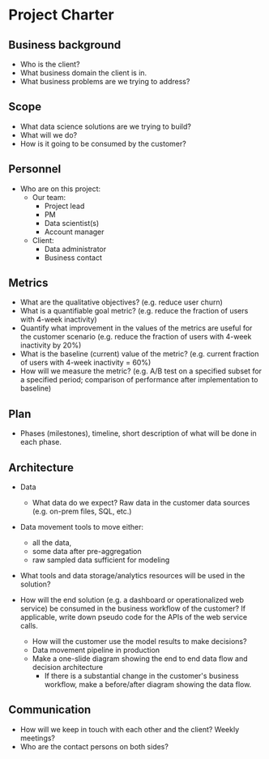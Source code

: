 # Project Charter

## Business background

* Who is the client?
* What business domain the client is in.
* What business problems are we trying to address?

## Scope

* What data science solutions are we trying to build?
* What will we do?
* How is it going to be consumed by the customer?

## Personnel

* Who are on this project:
  * Our team:
    * Project lead
    * PM
    * Data scientist(s)
    * Account manager
  * Client:
    * Data administrator
    * Business contact

## Metrics

* What are the qualitative objectives? (e.g. reduce user churn)
* What is a quantifiable goal metric?  (e.g. reduce the fraction of users with 4-week inactivity)
* Quantify what improvement in the values of the metrics are useful for the customer scenario (e.g. reduce the fraction of users with 4-week inactivity by 20%)
* What is the baseline (current) value of the metric? (e.g. current fraction of users with 4-week inactivity = 60%)
* How will we measure the metric? (e.g. A/B test on a specified subset for a specified period; comparison of performance after implementation to baseline)

## Plan

* Phases (milestones), timeline, short description of what will be done in each phase.

## Architecture

* Data
  * What data do we expect? Raw data in the customer data sources (e.g. on-prem files, SQL, etc.)
* Data movement tools to move either:
  * all the data,
  * some data after pre-aggregation
  * raw sampled data sufficient for modeling

* What tools and data storage/analytics resources will be used in the solution?
* How will the end solution (e.g. a dashboard or operationalized web service) be consumed in the business workflow of the customer? If applicable, write down pseudo code for the APIs of the web service calls.
  * How will the customer use the model results to make decisions?
  * Data movement pipeline in production
  * Make a one-slide diagram showing the end to end data flow and decision architecture
    * If there is a substantial change in the customer's business workflow, make a before/after diagram showing the data flow.

## Communication

* How will we keep in touch with each other and the client? Weekly meetings?
* Who are the contact persons on both sides?
